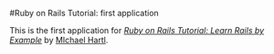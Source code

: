 #Ruby on Rails Tutorial: first application

This is the first application for 
[*Ruby on Rails Tutorial: Learn Rails by Example*](http://railstutorial.org/) by [MIchael Hartl](http://michaelhartl.com/).